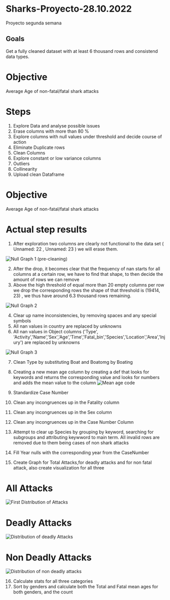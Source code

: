 # Sharks-Proyecto-28.10.2022
Proyecto segunda semana
## Goals
Get a fully cleaned dataset with at least 6 thousand rows and consistend data types.
# Objective
Average Age of non-fatal/fatal shark attacks

# Steps
1. Explore Data and analyse possible issues
2. Erase columns with more than 80 % 
3. Explore columns with null values under threshold and decide course of action
4. Eliminate Duplicate rows
5. Clean Columns
6. Explore constant or low variance columns
7. Outliers
8. Collinearity
9. Upload clean Dataframe
# Objective
Average Age of non-fatal/fatal shark attacks

# Actual step results
1. After exploration two columns are clearly not functional to the data set ( Unnamed: 22 , Unnamed: 23  ) we will erase them.

![Null Graph 1 (pre-cleaning)](https://user-images.githubusercontent.com/114666478/198870742-686ada21-b971-4f10-b939-74fbc77dcabf.png)

2. After the drop, it becomes clear that the frequency of nan starts for all columns at  a certain row, we have to find that shape, to then decide the amount of rows we can remove
3. Above the high threshold of  equal more than 20 empty columns per row we drop the corresponding rows the shape of that threshold is (19414, 23) , we thus have around 6.3 thousand rows remaining.

![Null Graph 2](https://user-images.githubusercontent.com/114666478/198870797-14916828-9b46-40b1-b3b6-8e0ee81bd99a.png)


4. Clear up name inconsistencies, by removing spaces and any special symbols
5. All nan values in country are replaced by unknowns
6. All nan values in Object columns ('Type', 'Activity','Name','Sex','Age','Time','Fatal_bin','Species','Location','Area','Injury') are replaced by unknowns

![Null Graph 3](https://user-images.githubusercontent.com/114666478/198870807-80827486-96b6-4c4a-9632-4ae1ef638921.png)


7. Clean Type by substituting Boat and Boatomg by Boating
8. Creating a new mean age column by creating a def that looks for keywords and returns the corresponding value and looks for numbers and adds the mean value to the column
![Mean age code](https://user-images.githubusercontent.com/114666478/198870908-0ecfe4a3-d9fd-4f56-908c-74e0bc254d89.PNG)


9. Standardize Case Number
10. Clean any incongruences up in the Fatality column
11. Clean any incongruences up in the Sex column
12. Clean any incongruences up in the Case Number Column
13. Attempt to clear up Species by grouping by keyword, searching for subgroups and attributing keywword to main term. All invalid rows are removed due to them being cases of non shark attacks
14. Fill Year nulls with the corresponding year from the CaseNumber
15. Create Graph for Total Attacks,for deadly attacks and for non fatal attack, also create visualization for all three
# All Attacks
![First Distribution of Attacks](https://user-images.githubusercontent.com/114666478/198870934-2f1caf1d-2b31-4f59-be27-932f7320d8b7.png)
# Deadly Attacks
![Distribution of deadly Attacks](https://user-images.githubusercontent.com/114666478/198870969-24c5f45b-e3e2-4f04-b7f6-bf3945b9bd25.png)
# Non Deadly Attacks
![Distribution of non deadly attacks](https://user-images.githubusercontent.com/114666478/198871010-c5263a18-f67e-4ee8-b3c7-3de081dbe139.png)

16. Calculate stats for all three categories 
17. Sort by genders and calculate both the Total and Fatal mean ages for both genders, and the count


